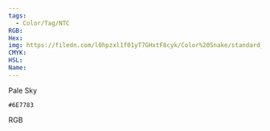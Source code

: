 ```yaml
---
tags:
  - Color/Tag/NTC
RGB:
Hex:
img: https://filedn.com/l0hpzxl1f01yT7GHxtF8cyk/Color%20Snake/standard_csv_to_svg//6E7783.svg
CMYK:
HSL:
Name:
---
```

Pale Sky
```palette
#6E7783
```
RGB
